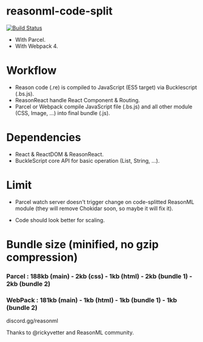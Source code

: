 # reasonml-code-split 

[![Build Status](https://travis-ci.org/kMeillet/reasonml-code-split.svg?branch=master)](https://travis-ci.org/kMeillet/reasonml-code-split)

- With Parcel.
- With Webpack 4.

# Workflow

- Reason code (.re) is compiled to JavaScript (ES5 target) via Bucklescript (.bs.js).
- ReasonReact handle React Component & Routing.
- Parcel or Webpack compile JavaScript file (.bs.js) and all other module (CSS, Image, ...) into final bundle (.js).

# Dependencies

- React & ReactDOM & ReasonReact.
- BuckleScript core API for basic operation (List, String, ...).

# Limit

- Parcel watch server doesn't trigger change on code-splitted ReasonML module (they will remove Chokidar soon, so maybe it will fix it).

- Code should look better for scaling.

# Bundle size (minified, no gzip compression)

### Parcel : 188kb (main) - 2kb (css) - 1kb (html) - 2kb (bundle 1) - 2kb (bundle 2)

### WebPack : 181kb (main) - 1kb (html) - 1kb (bundle 1) - 1kb (bundle 2)

discord.gg/reasonml

Thanks to @rickyvetter and ReasonML community.

